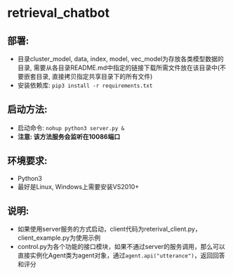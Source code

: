 # retrieval_chatbot

## 部署:
* 目录cluster_model, data, index, model, vec_model为存放各类模型数据的目录, 需要从各目录README.md中指定的链接下载所需文件放在该目录中(不要嵌套目录, 直接拷贝指定共享目录下的所有文件)
* 安装依赖库: `pip3 install -r requirements.txt`

## 启动方法:
* 启动命令: `nohup python3 server.py &`
* **注意: 该方法服务会监听在10086端口**

## 环境要求:
* Python3
* 最好是Linux, Windows上需要安装VS2010+

## 说明:
* 如果使用server服务的方式启动，client代码为reterival_client.py，client_example.py为使用示例
* control.py为各个功能的接口模块，如果不通过server的服务调用，那么可以直接实例化Agent类为agent对象，通过`agent.api("utterance")`，返回回答和评分
